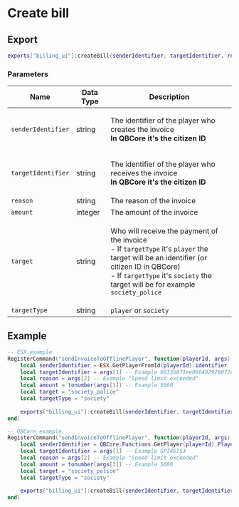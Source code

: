 # Create bill

## Export

```lua
exports["billing_ui"]:createBill(senderIdentifier, targetIdentifier, reason, amount, target, targetType)
```

### Parameters

| Name               | Data Type | Description                                                                                                                                                                                                                                                                                 |
| ------------------ | --------- | ------------------------------------------------------------------------------------------------------------------------------------------------------------------------------------------------------------------------------------------------------------------------------------------- |
| `senderIdentifier` | string    | <p>The identifier of the player who creates the invoice<br><strong>In QBCore it's the citizen ID</strong></p>                                                                                                                                                                               |
| `targetIdentifier` | string    | <p>The identifier of the player who receives the invoice<br><strong>In QBCore it's the citizen ID</strong></p>                                                                                                                                                                              |
| `reason`           | string    | The reason of the invoice                                                                                                                                                                                                                                                                   |
| `amount`           | integer   | The amount of the invoice                                                                                                                                                                                                                                                                   |
| `target`           | string    | <p>Who will receive the payment of the invoice<br>- If <code>targetType</code> it's <code>player</code> the target will be an identifier (or citizen ID in QBCore)<br>- If <code>targetType</code> it's <code>society</code> the target will be for example <code>society_police</code></p> |
| `targetType`       | string    | `player` or `society`                                                                                                                                                                                                                                                                       |

## Example

```lua
-- ESX example
RegisterCommand("sendInvoiceToOfflinePlayer", function(playerId, args)
    local senderIdentifier = ESX.GetPlayerFromId(playerId).identifier
    local targetIdentifier = args[1] -- Example 6833b871ee066492978077ef154480366a2374b
    local reason = args[2] -- Example "Speed limit exceeded"
    local amount = tonumber(args[3]) -- Example 5000
    local target = "society_police"
    local targetType = "society"
    
    exports["billing_ui"]:createBill(senderIdentifier, targetIdentifier, reason, amount, target, targetType)
end)

-- QBCore example
RegisterCommand("sendInvoiceToOfflinePlayer", function(playerId, args)
    local senderIdentifier = QBCore.Functions.GetPlayer(playerId).PlayerData.citizenid
    local targetIdentifier = args[1] -- Example GPI46753
    local reason = args[2] -- Example "Speed limit exceeded"
    local amount = tonumber(args[3]) -- Example 5000
    local target = "society_police"
    local targetType = "society"
    
    exports["billing_ui"]:createBill(senderIdentifier, targetIdentifier, reason, amount, target, targetType)
end)
```
